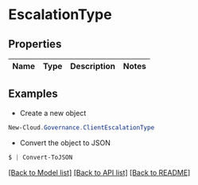 # EscalationType
## Properties

Name | Type | Description | Notes
------------ | ------------- | ------------- | -------------

## Examples

- Create a new object
```powershell
New-Cloud.Governance.ClientEscalationType 
```

- Convert the object to JSON
```powershell
$ | Convert-ToJSON
```


[[Back to Model list]](../README.md#documentation-for-models) [[Back to API list]](../README.md#documentation-for-api-endpoints) [[Back to README]](../README.md)

